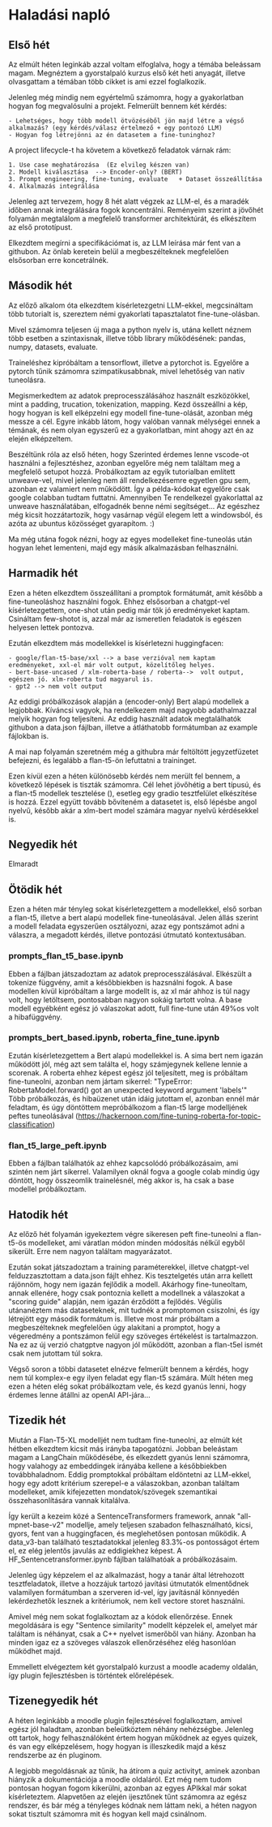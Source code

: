 # Haladási napló

## Első hét

Az elmúlt héten leginkáb azzal voltam elfoglalva, hogy a témába beleássam magam. 
Megnéztem a gyorstalpaló kurzus első két heti anyagát, illetve olvasgattam a témában
több cikket is ami ezzel foglalkozik.

Jelenleg még mindig nem egyértelmű számomra, hogy a gyakorlatban hogyan fog megvalósulni a projekt.
Felmerült bennem két kérdés:

    - Lehetséges, hogy több modell ötvözéséből jön majd létre a végső alkalmazás? (egy kérdés/válasz értelmező + egy pontozó LLM)
    - Hogyan fog létrejönni az én datasetem a fine-tuninghoz?

A project lifecycle-t ha követem a következő feladatok várnak rám:
 
    1. Use case meghatározása  (Ez elvileg készen van)
    2. Modell kiválasztása  --> Encoder-only? (BERT)
    3. Prompt engineering, fine-tuning, evaluate   + Dataset összeállítása
    4. Alkalmazás integrálása

Jelenleg azt tervezem, hogy 8 hét alatt végzek az LLM-el, és a maradék időben annak
integrálására fogok koncentrálni.
Reményeim szerint a jövőhét folyamán megtalálom a megfelelő transformer architektúrát,
és elkészítem az első prototípust.

Elkezdtem megírni a specifikációmat is, az LLM leírása már fent van a githubon.
Az önlab keretein belül a megbeszélteknek megfelelően elsősorban erre koncetrálnék.

## Második hét

Az előző alkalom óta elkezdtem kísérletezgetni LLM-ekkel, megcsináltam több tutorialt is,
szereztem némi gyakorlati tapasztalatot fine-tune-olásban. 

Mivel számomra teljesen új maga a python nyelv is, utána kellett néznem több esetben 
a szintaxisnak, illetve több library működésének: pandas, numpy, datasets, evaluate.

Traineléshez kipróbáltam a tensorflowt, illetve a pytorchot is. Egyelőre a pytorch tűnik számomra szimpatikusabbnak,
mivel lehetőség van nativ tuneolásra.

Megismerkedtem az adatok preprocesszálásához használt eszközökkel, mint a padding, trucation, tokenization, mapping.
Kezd összeállni a kép, hogy hogyan is kell elképzelni egy modell fine-tune-olását, azonban még messze a cél.
Egyre inkább látom, hogy valóban vannak mélységei ennek a témának, és nem olyan egyszerű ez a gyakorlatban, 
mint ahogy azt én az elején elképzeltem. 

Beszéltünk róla az első héten, hogy Szerinted érdemes lenne vscode-ot használni a fejlesztéshez, 
azonban egyelőre még nem találtam meg a megfelelő setupot hozzá.
Probálkoztam az egyik tutorialban említett unweave-vel, mivel jelenleg nem áll rendelkezésemre egyetlen gpu sem, 
azonban ez valamiert nem működött. Így a példa-kódokat egyelőre csak google colabban tudtam futtatni.
Amennyiben Te rendelkezel gyakorlattal az unweave használatában, elfogadnék benne némi segítséget... 
Az egészhez még kicsit hozzátartozik, hogy vasárnap végül elegem lett a windowsból, és azóta az ubuntus közösséget gyarapítom. :)

Ma még utána fogok nézni, hogy az egyes modelleket fine-tuneolás után hogyan lehet lementeni, 
majd egy másik alkalmazásban felhasználni.  

## Harmadik hét

Ezen a héten elkezdtem összeállítani a promptok formátumát, amit később a fine-tuneoláshoz használni fogok.
Ehhez elsősorban a chatgpt-vel kísérletezgettem, one-shot után pedig már tök jó eredményeket kaptam.
Csináltam few-shotot is, azzal már az ismeretlen feladatok is egészen helyesen lettek pontozva.

Ezután elkezdtem más modellekkel is kísérletezni huggingfacen:

    - google/flan-t5-base/xxl --> a base verzióval nem kaptam eredményeket, xxl-el már volt output, közelítőleg helyes.
    - bert-base-uncased / xlm-roberta-base / roberta-->  volt output, egészen jó. xlm-roberta tud magyarul is.
    - gpt2 --> nem volt output

Az eddigi próbálkozások alapján a (encoder-only) Bert alapú modellek a legjobbak. Kíváncsi vagyok, ha 
rendelkezem majd nagyobb adathalmazzal melyik hogyan fog teljesíteni. Az eddig használt adatok megtalálhatók githubon 
a data.json fájlban, illetve a átláthatobb formátumban az example fájlokban is.

A mai nap folyamán szeretném még a githubra már feltöltött jegyzetfüzetet befejezni, és legalább a flan-t5-ön lefuttatni a 
traininget. 

Ezen kívül ezen a héten különösebb kérdés nem merült fel bennem, a következő lépések is tiszták számomra. Cél lehet jövőhétig a 
bert típusú, és a flan-t5 modellek tesztelése (), esetleg egy gradio tesztfelület elkészítése is hozzá. Ezzel együtt tovább bővíteném
a datasetet is, első lépésbe angol nyelvű, később akár a xlm-bert model számára magyar nyelvű kérdésekkel is. 

## Negyedik hét

Elmaradt

## Ötödik hét

Ezen a héten már tényleg sokat kísérletezgettem a modellekkel, első sorban a flan-t5, illetve a bert alapú modellek
fine-tuneolásával.
Jelen állás szerint a modell feladata egyszerűen osztályozni, azaz egy pontszámot adni a válaszra,
a megadott kérdés, illetve pontozási útmutató kontextusában.

### prompts_flan_t5_base.ipynb

Ebben a fájlban játszadoztam az adatok preprocesszálásával. Elkészült a tokenize függvény, amit a későbbiekben is hazsnálni fogok.
A base modellen kívül kipróbáltam a large modellt is, az xl már ahhoz is túl nagy volt, hogy letöltsem, pontosabban nagyon sokáig tartott volna.
A base modell egyébként egész jó válaszokat adott, full fine-tune után 49%os volt a hibafüggvény.

### prompts_bert_based.ipynb, roberta_fine_tune.ipynb

Ezután kísérletezgettem a Bert alapú modellekkel is. A sima bert nem igazán működött jól,
még azt sem találta el, hogy számjegynek kellene lennie a scorenak.
A roberta ehhez képest egész jól teljesített, meg is próbáltam fine-tuneolni, azonban nem jártam sikerrel:
"TypeError: RobertaModel.forward() got an unexpected keyword argument 'labels'"
Több próbálkozás, és hibaüzenet után idáig jutottam el, azonban ennél már feladtam, és úgy döntöttem mepróbálkozom a flan-t5 large modelljének peftes tuneolásával
(https://hackernoon.com/fine-tuning-roberta-for-topic-classification)

### flan_t5_large_peft.ipynb

Ebben a fájlban találhatók az ehhez kapcsolódó próbálkozásaim, ami szintén nem járt sikerrel. Valamilyen oknál fogva
a google colab mindig úgy döntött, hogy összeomlik trainelésnél, még akkor is, ha csak a base modellel próbálkoztam.

## Hatodik hét

Az előző hét folyamán igyekeztem végre sikeresen peft fine-tuneolni a flan-t5-ös modelleket, ami váratlan módon minden
módosítás nélkül egyből sikerült. Erre nem nagyon találtam magyarázatot.

Ezután sokat játszadoztam a training paraméterekkel, illetve chatgpt-vel felduzzasztottam a data.json fájlt ehhez.
Kis tesztelgetés után arra kellett rájönnöm, hogy nem igazán fejlődik a modell. Akárhogy fine-tuneoltam, annak ellenére, hogy csak
pontoznia kellett a modellnek a válaszokat a "scoring guide" alapján, nem igazán érződött a fejlődés.
Végülis utánanéztem más dataseteknek, mit tudnék a promptomon csiszolni, és így létrejött egy második formátum is. 
Illetve most már próbáltam a megbeszélteknek megfelelően úgy alakítani a promptot, hogy a végeredmény a pontszámon felül egy szöveges értékelést is tartalmazzon.
Na ez az új verzió chatgptve nagyon jól működött, azonban a flan-t5el ismét csak nem jutottam túl sokra.

Végső soron a többi datasetet elnézve felmerült bennem a kérdés, hogy nem túl komplex-e egy ilyen feladat egy flan-t5 számára.
Múlt héten meg ezen a héten elég sokat próbálkoztam vele, és kezd gyanús lenni, hogy érdemes lenne átállni az openAI API-jára...


## Tizedik hét

Miután a Flan-T5-XL modelljét nem tudtam fine-tuneolni, az elmúlt két hétben elkezdtem kicsit más irányba tapogatózni.
Jobban beleástam magam a LangChain működésébe, és elkezdett gyanús lenni számomra, hogy valahogy az embeddingek irányába kellene  a későbbiekben továbbhaladnom. Eddig promptokkal próbáltam eldöntetni az LLM-ekkel, hogy egy adott kritérium szerepel-e a válaszokban, azonban találtam modelleket, amik kifejezetten mondatok/szövegek szemantikai összehasonlítására vannak kitalálva.

Így került a kezeim közé a SentenceTransformers framework, annak "all-mpnet-base-v2" modellje, amely teljesen szabadon felhasználható, kicsi, gyors, fent van a huggingfacen, és meglehetősen pontosan működik. A data_v3-ban található tesztadatokkal jelenleg 83.3%-os pontosságot értem el, ez elég jelentős javulás az eddigiekhez képest. A HF_Sentencetransformer.ipynb fájlban találhatóak a próbálkozásaim.

Jelenleg úgy képzelem el az alkalmazást, hogy a tanár által létrehozott tesztfeladatok, illetve a hozzájuk tartozó javítási útmutatók 
elmentődnek valamilyen formátumban a szerveren id-vel, így javításnál könnyedén lekérdezhetők lesznek a kritériumok, nem kell vectore storet használni.

Amivel még nem sokat foglalkoztam az a kódok ellenőrzése. Ennek megoldására is egy "Sentence similarity" modellt képzelek el, amelyet már találtam is néhányat, csak a C++ nyelvet ismerőből van hiány. Azonban ha minden igaz ez a szöveges válaszok ellenőrzéséhez elég hasonlóan működhet majd.

Emmellett elvégeztem két gyorstalpaló kurzust a moodle academy oldalán, így plugin fejlesztésben is történtek előrelépések.

## Tizenegyedik hét

A héten leginkább a moodle plugin fejlesztésével foglalkoztam, amivel egész jól haladtam, azonban beleütköztem néhány nehézségbe. Jelenleg ott tartok, hogy felhasználóként értem hogyan működnek az egyes quizek, és van egy elképzelésem, hogy hogyan is illeszkedik majd a kész rendszerbe az én pluginom. 

A legjobb megoldásnak az tűnik, ha átírom a quiz activityt, aminek azonban hiányzik a dokumentációja a moodle oldaláról. Ezt még nem tudom pontosan hogyan fogom kikerülni, azonban az egyes APIkkal már sokat kísérleteztem. Alapvetően az elején ijesztőnek tűnt számomra az egész rendszer, és bár még a tényleges kódnak nem láttam neki, a héten nagyon sokat tisztult számomra mit és hogyan kell majd csinálnom.
